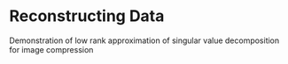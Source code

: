 # Reconstructing Data
Demonstration of low rank approximation of singular value decomposition for image compression
